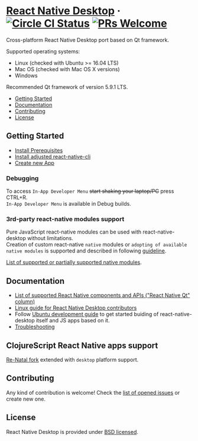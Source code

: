 # [React Native Desktop](https://github.com/status-im/react-native-desktop) &middot; [![Circle CI Status](https://circleci.com/gh/status-im/react-native-desktop.svg?style=shield)](https://circleci.com/gh/status-im/react-native-desktop) [![PRs Welcome](https://img.shields.io/badge/PRs-welcome-brightgreen.svg)](https://github.com/status-im/react-native-desktop/issues)

Cross-platform React Native Desktop port based on Qt framework.

Supported operating systems:
- Linux (checked with Ubuntu >= 16.04 LTS)
- Mac OS (checked with Mac OS X versions)
- Windows

Recommended Qt framework of version 5.9.1 LTS.

- [Getting Started](#getting-started)
- [Documentation](#documentation)
- [Contributing](#contributing)
- [License](#license)

## Getting Started

- [Install Prerequisites](docs/ReactQt/InstallPrerequisites.md)  
- [Install adjusted react-native-cli](docs/ReactQt/InstallUpdatedReactNativeCLI.md)  
- [Create new App](docs/ReactQt/CreateNewApp.md)  


### Debugging

To access `In-App Developer Menu` ~~start shaking your laptop/PC~~ press CTRL+R.  
`In-App Developer Menu` is available in Debug builds.

### 3rd-party react-native modules support
Pure JavaScript react-native modules can be used with react-native-desktop without limitations.  
Creation of custom react-native `native` modules or `adopting of available native modules` is supported and described in following [guideline](https://github.com/status-im/react-native-desktop/blob/react-native-qt/docs/ReactQt/NativeModulesSupport.md).  

[List of supported or partially supported native modules](https://github.com/status-im/react-native-desktop/blob/react-native-qt/docs/ReactQt/SupportedNativeModulesList.md).

## Documentation

- [List of supported React Native components and APIs ("React Native Qt" column)](https://github.com/status-im/react-native-desktop/blob/react-native-qt/docs/ReactQt/ComponentsSupport.md)
- [Linux guide for React Native Desktop contributors](https://github.com/status-im/react-native-desktop/blob/react-native-qt/Development-linux.md)
- Follow [Ubuntu development guide](https://github.com/status-im/react-native-desktop/blob/react-native-qt/README-ubuntu.md) to get started buiding of react-native-desktop itself and JS apps based on it.
- [Troubleshooting](https://github.com/status-im/react-native-desktop/blob/react-native-qt/docs/ReactQt/Troubleshooting.md)

## ClojureScript React Native apps support

[Re-Natal fork](https://github.com/status-im/re-natal.git) extended with `desktop` platform support.

## Contributing

Any kind of contribution is welcome! Check the [list of opened issues](https://github.com/status-im/react-native-desktop/issues) or create new one.

## License

React Native Desktop is provided under [BSD licensed](./LICENSE).
